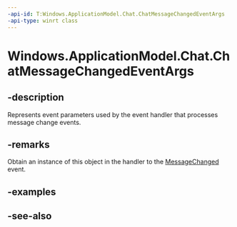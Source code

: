 ----api-id: T:Windows.ApplicationModel.Chat.ChatMessageChangedEventArgs
-api-type: winrt class
---<!-- Class syntax.public class ChatMessageChangedEventArgs : Windows.ApplicationModel.Chat.IChatMessageChangedEventArgs--># Windows.ApplicationModel.Chat.ChatMessageChangedEventArgs## -descriptionRepresents event parameters used by the event handler that processes message change events.## -remarksObtain an instance of this object in the handler to the [MessageChanged](chatmessagestore_messagechanged.md) event.## -examples## -see-also